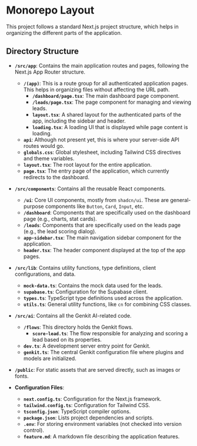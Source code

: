 # Monorepo Layout

This project follows a standard Next.js project structure, which helps in organizing the different parts of the application.

## Directory Structure

- **`/src/app`**: Contains the main application routes and pages, following the Next.js App Router structure.
  - **`/(app)`**: This is a route group for all authenticated application pages. This helps in organizing files without affecting the URL path.
    - **`/dashboard/page.tsx`**: The main dashboard page component.
    - **`/leads/page.tsx`**: The page component for managing and viewing leads.
    - **`layout.tsx`**: A shared layout for the authenticated parts of the app, including the sidebar and header.
    - **`loading.tsx`**: A loading UI that is displayed while page content is loading.
  - **`api`**: Although not present yet, this is where your server-side API routes would go.
  - **`globals.css`**: Global stylesheet, including Tailwind CSS directives and theme variables.
  - **`layout.tsx`**: The root layout for the entire application.
  - **`page.tsx`**: The entry page of the application, which currently redirects to the dashboard.

- **`/src/components`**: Contains all the reusable React components.
  - **`/ui`**: Core UI components, mostly from `shadcn/ui`. These are general-purpose components like `Button`, `Card`, `Input`, etc.
  - **`/dashboard`**: Components that are specifically used on the dashboard page (e.g., charts, stat cards).
  - **`/leads`**: Components that are specifically used on the leads page (e.g., the lead scoring dialog).
  - **`app-sidebar.tsx`**: The main navigation sidebar component for the application.
  - **`header.tsx`**: The header component displayed at the top of the app pages.

- **`/src/lib`**: Contains utility functions, type definitions, client configurations, and data.
  - **`mock-data.ts`**: Contains the mock data used for the leads.
  - **`supabase.ts`**: Configuration for the Supabase client.
  - **`types.ts`**: TypeScript type definitions used across the application.
  - **`utils.ts`**: General utility functions, like `cn` for combining CSS classes.

- **`/src/ai`**: Contains all the Genkit AI-related code.
  - **`/flows`**: This directory holds the Genkit flows.
    - **`score-lead.ts`**: The flow responsible for analyzing and scoring a lead based on its properties.
  - **`dev.ts`**: A development server entry point for Genkit.
  - **`genkit.ts`**: The central Genkit configuration file where plugins and models are initialized.

- **`/public`**: For static assets that are served directly, such as images or fonts.

- **Configuration Files**:
  - **`next.config.ts`**: Configuration for the Next.js framework.
  - **`tailwind.config.ts`**: Configuration for Tailwind CSS.
  - **`tsconfig.json`**: TypeScript compiler options.
  - **`package.json`**: Lists project dependencies and scripts.
  - **`.env`**: For storing environment variables (not checked into version control).
  - **`feature.md`**: A markdown file describing the application features.
